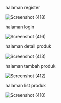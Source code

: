 
halaman register

![Screenshot (418)](https://github.com/user-attachments/assets/14b62def-6af2-4e4b-a593-337b0e4f4f58)

halaman login

![Screenshot (416)](https://github.com/user-attachments/assets/985814ee-92f5-407c-bd40-db258c535332)

halaman detail produk

![Screenshot (413)](https://github.com/user-attachments/assets/dc01071e-b058-4f4d-9690-ece4b6d8c842)

halaman tambah produk

![Screenshot (412)](https://github.com/user-attachments/assets/4b0c763d-dbe9-485e-81a7-33ce0c3cbf85)

halaman list produk

![Screenshot (410)](https://github.com/user-attachments/assets/82f2ee7d-5c0a-41ee-8b93-01ce95825be9)

